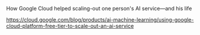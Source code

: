 How Google Cloud helped scaling-out one person's AI service—and his life

https://cloud.google.com/blog/products/ai-machine-learning/using-google-cloud-platform-free-tier-to-scale-out-an-ai-service